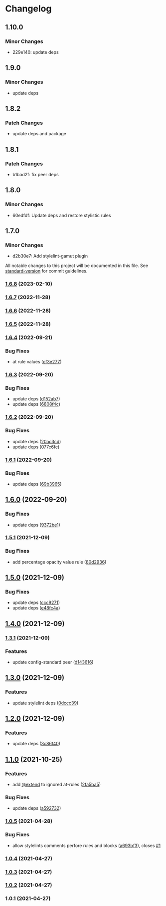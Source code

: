 # Changelog

## 1.10.0

### Minor Changes

- 229e140: update deps

## 1.9.0

### Minor Changes

- update deps

## 1.8.2

### Patch Changes

- update deps and package

## 1.8.1

### Patch Changes

- b1bad2f: fix peer deps

## 1.8.0

### Minor Changes

- 60edfdf: Update deps and restore stylistic rules

## 1.7.0

### Minor Changes

- d2b30e7: Add stylelint-gamut plugin

All notable changes to this project will be documented in this file. See [standard-version](https://github.com/conventional-changelog/standard-version) for commit guidelines.

### [1.6.8](https://github.com/equinusocio/stylelint-config-equinusocio/compare/v1.6.7...v1.6.8) (2023-02-10)

### [1.6.7](https://github.com/equinusocio/stylelint-config-equinusocio/compare/v1.6.6...v1.6.7) (2022-11-28)

### [1.6.6](https://github.com/equinusocio/stylelint-config-equinusocio/compare/v1.6.4...v1.6.6) (2022-11-28)

### [1.6.5](https://github.com/equinusocio/stylelint-config-equinusocio/compare/v1.6.4...v1.6.5) (2022-11-28)

### [1.6.4](https://github.com/equinusocio/stylelint-config-equinusocio/compare/v1.6.3...v1.6.4) (2022-09-21)

### Bug Fixes

- at rule values ([cf3e277](https://github.com/equinusocio/stylelint-config-equinusocio/commit/cf3e2777bfa2907c064f717773b1af1ce75724ff))

### [1.6.3](https://github.com/equinusocio/stylelint-config-equinusocio/compare/v1.6.2...v1.6.3) (2022-09-20)

### Bug Fixes

- update deps ([d152ab7](https://github.com/equinusocio/stylelint-config-equinusocio/commit/d152ab7eec40318273cadf8e9ec73f1fc15e36a2))
- update deps ([6808f4c](https://github.com/equinusocio/stylelint-config-equinusocio/commit/6808f4cad488a9a7c97080f2d66785c55f2707a3))

### [1.6.2](https://github.com/equinusocio/stylelint-config-equinusocio/compare/v1.6.1...v1.6.2) (2022-09-20)

### Bug Fixes

- update deps ([20ac3cd](https://github.com/equinusocio/stylelint-config-equinusocio/commit/20ac3cd7a74eb570731ce5cd052d2c2f3b0c310a))
- update deps ([077c6fc](https://github.com/equinusocio/stylelint-config-equinusocio/commit/077c6fc0ec4e0a3c95bb1b06e0bab62cb16ac370))

### [1.6.1](https://github.com/equinusocio/stylelint-config-equinusocio/compare/v1.6.0...v1.6.1) (2022-09-20)

### Bug Fixes

- update deps ([69b3965](https://github.com/equinusocio/stylelint-config-equinusocio/commit/69b396502b7ac53cf6456e64bc08ba5c9e43890c))

## [1.6.0](https://github.com/equinusocio/stylelint-config-equinusocio/compare/v1.5.1...v1.6.0) (2022-09-20)

### Bug Fixes

- update deps ([9372be1](https://github.com/equinusocio/stylelint-config-equinusocio/commit/9372be1568749d0369d31e14c91c38f76b7f3d7d))

### [1.5.1](https://github.com/equinusocio/stylelint-config-equinusocio/compare/v1.5.0...v1.5.1) (2021-12-09)

### Bug Fixes

- add percentage opacity value rule ([80d2936](https://github.com/equinusocio/stylelint-config-equinusocio/commit/80d29364ff789bfa72922bd5ddce43a670b5b45c))

## [1.5.0](https://github.com/equinusocio/stylelint-config-equinusocio/compare/v1.4.0...v1.5.0) (2021-12-09)

### Bug Fixes

- update deps ([ccc9271](https://github.com/equinusocio/stylelint-config-equinusocio/commit/ccc9271c6a36445a6cd59819840e2bb51c6b0253))
- update deps ([e48fc4a](https://github.com/equinusocio/stylelint-config-equinusocio/commit/e48fc4a7b00482e2303f90cc7503a680e40d0ef0))

## [1.4.0](https://github.com/equinusocio/stylelint-config-equinusocio/compare/v1.3.1...v1.4.0) (2021-12-09)

### [1.3.1](https://github.com/equinusocio/stylelint-config-equinusocio/compare/v1.3.0...v1.3.1) (2021-12-09)

### Features

- update config-standard peer ([d143616](https://github.com/equinusocio/stylelint-config-equinusocio/commit/d143616fa3a558e9d047b56a60627f03d20880be))

## [1.3.0](https://github.com/equinusocio/stylelint-config-equinusocio/compare/v1.2.0...v1.3.0) (2021-12-09)

### Features

- update stylelint deps ([0dccc39](https://github.com/equinusocio/stylelint-config-equinusocio/commit/0dccc39f1fc4285116da615edae1f3e8a1610b44))

## [1.2.0](https://github.com/equinusocio/stylelint-config-equinusocio/compare/v1.1.0...v1.2.0) (2021-12-09)

### Features

- update deps ([3c86f40](https://github.com/equinusocio/stylelint-config-equinusocio/commit/3c86f40afb908cc85bfc6196ea8a654e86727b44))

## [1.1.0](https://github.com/equinusocio/stylelint-config-equinusocio/compare/v1.0.5...v1.1.0) (2021-10-25)

### Features

- add [@extend](https://github.com/extend) to ignored at-rules ([2fa5ba5](https://github.com/equinusocio/stylelint-config-equinusocio/commit/2fa5ba54be41c013510cd9c1c805be777c87d5ab))

### Bug Fixes

- update deps ([a592732](https://github.com/equinusocio/stylelint-config-equinusocio/commit/a5927322431f1915d8e4f991343d95503f301f5c))

### [1.0.5](https://github.com/equinusocio/stylelint-config-equinusocio/compare/v1.0.4...v1.0.5) (2021-04-28)

### Bug Fixes

- allow stylelints comments perfore rules and blocks ([a693bf3](https://github.com/equinusocio/stylelint-config-equinusocio/commit/a693bf3542094d687f1610e6076b5adb60887c63)), closes [#1](https://github.com/equinusocio/stylelint-config-equinusocio/issues/1)

### [1.0.4](https://github.com/equinusocio/stylelint-config-equinusocio/compare/v1.0.3...v1.0.4) (2021-04-27)

### [1.0.3](https://github.com/equinusocio/stylelint-config-equinusocio/compare/v1.0.2...v1.0.3) (2021-04-27)

### [1.0.2](https://github.com/equinusocio/stylelint-config-equinusocio/compare/v1.0.1...v1.0.2) (2021-04-27)

### 1.0.1 (2021-04-27)
